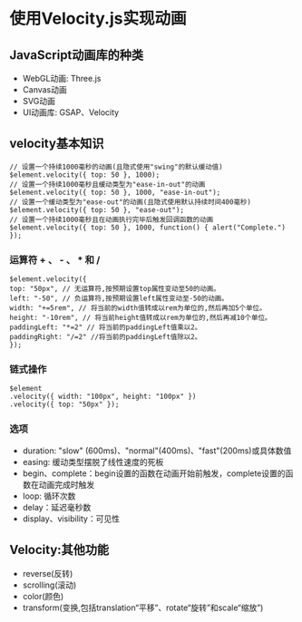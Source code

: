 # 使用Velocity.js实现动画
## JavaScript动画库的种类
- WebGL动画: Three.js
- Canvas动画
- SVG动画
- UI动画库: GSAP、Velocity

## velocity基本知识
```
// 设置一个持续1000毫秒的动画(且隐式使用"swing"的默认缓动值)
$element.velocity({ top: 50 }, 1000);
// 设置一个持续1000毫秒且缓动类型为"ease-in-out"的动画
$element.velocity({ top: 50 }, 1000, "ease-in-out");
// 设置一个缓动类型为"ease-out"的动画(且隐式使用默认持续时间400毫秒)
$element.velocity({ top: 50 }, "ease-out");
// 设置一个持续1000毫秒且在动画执行完毕后触发回调函数的动画
$element.velocity({ top: 50 }, 1000, function() { alert("Complete.") });
```
### 运算符 + 、 - 、 * 和 /
```
$element.velocity({
top: "50px", // 无运算符,按预期设置top属性变动至50的动画。
left: "-50", // 负运算符,按预期设置left属性变动至-50的动画。
width: "+=5rem", // 将当前的width值转成以rem为单位的,然后再加5个单位。
height: "-10rem", // 将当前height值转成以rem为单位的,然后再减10个单位。
paddingLeft: "*=2" // 将当前的paddingLeft值乘以2。
paddingRight: "/=2" //将当前的paddingLeft值除以2。
});
```
### 链式操作
```
$element
.velocity({ width: "100px", height: "100px" })
.velocity({ top: "50px" });
```
### 选项
- duration: "slow" (600ms)、"normal"(400ms)、"fast"(200ms)或具体数值
- easing: 缓动类型摆脱了线性速度的死板
- begin、complete：begin设置的函数在动画开始前触发，complete设置的函数在动画完成时触发
- loop: 循环次数
- delay：延迟毫秒数
- display、visibility：可见性

## Velocity:其他功能
- reverse(反转)
- scrolling(滚动)
- color(颜色)
- transform(变换,包括translation“平移”、rotate“旋转”和scale“缩放”)